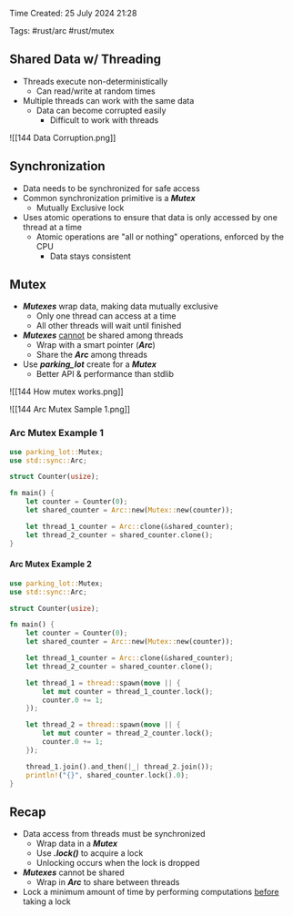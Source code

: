 Time Created: 25 July 2024 21:28

Tags: #rust/arc #rust/mutex

## Shared Data w/ Threading

- Threads execute non-deterministically
	- Can read/write at random times
- Multiple threads can work with the same data
	- Data can become corrupted easily
		- Difficult to work with threads

![[144 Data Corruption.png]]

## Synchronization

- Data needs to be synchronized for safe access
- Common synchronization primitive is a ***Mutex***
	- Mutually Exclusive lock
- Uses atomic operations to ensure that data is only accessed by one thread at a time
	- Atomic operations are "all or nothing" operations, enforced by the CPU
		- Data stays consistent

## Mutex

- ***Mutexes*** wrap data, making data mutually exclusive
	- Only one thread can access at a time
	- All other threads will wait until finished
- ***Mutexes*** <u>cannot</u> be shared among threads
	- Wrap with a smart pointer (***Arc***) 
	- Share the ***Arc*** among threads
- Use ***parking_lot*** create for a ***Mutex***
	- Better API & performance than stdlib

![[144 How mutex works.png]]

![[144 Arc Mutex Sample 1.png]]

### Arc Mutex Example 1
```rust
use parking_lot::Mutex;
use std::sync::Arc;

struct Counter(usize);

fn main() {
	let counter = Counter(0);
	let shared_counter = Arc::new(Mutex::new(counter));

	let thread_1_counter = Arc::clone(&shared_counter);
	let thread_2_counter = shared_counter.clone();
}
```
#### Arc Mutex Example 2
```rust
use parking_lot::Mutex;
use std::sync::Arc;

struct Counter(usize);

fn main() {
	let counter = Counter(0);
	let shared_counter = Arc::new(Mutex::new(counter));

	let thread_1_counter = Arc::clone(&shared_counter);
	let thread_2_counter = shared_counter.clone();

	let thread_1 = thread::spawn(move || {
		let mut counter = thread_1_counter.lock();
		counter.0 += 1;
	});

	let thread_2 = thread::spawn(move || {
		let mut counter = thread_2_counter.lock();
		counter.0 += 1;
	});

	thread_1.join().and_then(|_| thread_2.join());
	println!("{}", shared_counter.lock().0);
}
```

## Recap

- Data access from threads must be synchronized
	- Wrap data in a ***Mutex*** 
	- Use ***.lock()*** to acquire a lock
	- Unlocking occurs when the lock is dropped
- ***Mutexes*** cannot be shared
	- Wrap in ***Arc*** to share between threads
- Lock a minimum amount of time by performing computations <u>before</u> taking a lock

